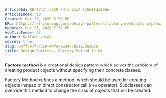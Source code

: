 ```yaml
---
ArticleId: 86ff7b7f-c519-44fe-b1a4-7a5e18da306e
ArticleIndex: 93
Created: Dec 23, 2020 5:58 PM
URL: https://refactoring.guru/design-patterns/factory-method/csharp/example
Updated: Dec 23, 2020 7:32 PM
WebClipIndex: 93
author: Kailash Vetal
secret: true
slug: 86ff7b7f-c519-44fe-b1a4-7a5e18da306e
title: Design Patterns- Factory Method in C#
---
```

**Factory method** is a creational design pattern which solves the problem of creating product objects without specifying their concrete classes.

Factory Method defines a method, which should be used for creating objects instead of direct constructor call (`new` operator). Subclasses can override this method to change the class of objects that will be created.
